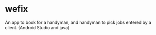 # wefix
An app to book for a handyman, and handyman to pick jobs entered by a client. (Android Studio and java)
